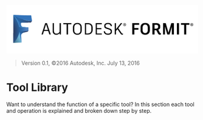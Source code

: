 ![](./assets/b5030b43-df24-4259-ad6a-94bcad61bc78.png)

> Version 0.1, ©2016 Autodesk, Inc. July 13, 2016

# Tool Library

Want to understand the function of a specific tool? In this section each tool and operation is explained and broken down step by step.